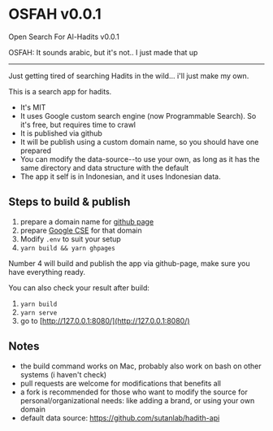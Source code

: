 # OSFAH v0.0.1

Open Search For Al-Hadits v0.0.1

OSFAH: It sounds arabic, but it's not.. I just made that up

---

Just getting tired of searching Hadits in the wild... i'll just make my own.

This is a search app for hadits.

- It's MIT
- It uses Google custom search engine (now Programmable Search). So it's free, but requires time to crawl
- It is published via github
- It will be publish using a custom domain name, so you should have one prepared
- You can modify the data-source--to use your own, as long as it has the same directory and data structure with the default
- The app it self is in Indonesian, and it uses Indonesian data.


## Steps to build & publish

1. prepare a domain name for [github page](https://docs.github.com/en/pages/configuring-a-custom-domain-for-your-github-pages-site)
2. prepare [Google CSE](https://programmablesearchengine.google.com/about/) for that domain
3. Modify `.env` to suit your setup
4. `yarn build && yarn ghpages`

Number 4 will build and publish the app via github-page, make sure you have everything ready.

You can also check your result after build:
1. `yarn build`
2. `yarn serve`
3. go to [http://127.0.0.1:8080/](http://127.0.0.1:8080/)


## Notes

- the build command works on Mac, probably also work on bash on other systems (i haven't check)
- pull requests are welcome for modifications that benefits all
- a fork is recommended for those who want to modify the source for personal/organizational needs: like adding a brand, or using your own domain
- default data source: https://github.com/sutanlab/hadith-api
